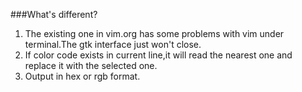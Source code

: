 ###What's different?

1. The existing one in vim.org has some problems with vim under terminal.The gtk interface just won't close.
2. If color code exists in current line,it will read the nearest one and replace it with the selected one.
3. Output in hex or rgb format.

